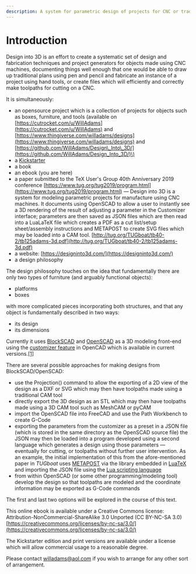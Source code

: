 ```yaml
---
description: A system for parametric design of projects for CNC or traditional techniques
---
```


# Introduction

Design into 3D is an effort to create a systematic set of design and fabrication techniques and project generators for objects made using CNC machines, documenting things well enough that one would be able to draw up traditional plans using pen and pencil and fabricate an instance of a project using hand tools, or create files which will efficiently and correctly make toolpaths for cutting on a CNC.

It is simultaneously:

* an opensource project which is a collection of projects for objects such as boxes, furniture, and tools \(available on [https://cutrocket.com/u/WillAdams](https://cutrocket.com/u/WillAdams) and [https://www.thingiverse.com/willadams/designs](https://www.thingiverse.com/willadams/designs) and [https://github.com/WillAdams/Design\_Into\_3D/](https://github.com/WillAdams/Design_Into_3D/)\)
* a [Kickstarter](https://www.kickstarter.com/projects/designinto3d/design-into-3d-a-book-of-customizable-project-desi)
* a book
* an ebook \(you are here\)
* a paper submitted to the TeX User's Group 40th Anniversary 2019 conference [https://www.tug.org/tug2019/program.html](https://www.tug.org/tug2019/program.html) ― Design into 3D is a system for modeling parametric projects for manufacture using CNC machines. It documents using OpenSCAD to allow a user to instantly see a 3D rendering of the result of adjusting a parameter in the Customizer interface; parameters are then saved as JSON files which are then read into a LuaLaTeX file which creates a PDF as a cut list/setup sheet/assembly instructions and METAPOST to create SVG files which may be loaded into a CAM tool. [http://tug.org/TUGboat/tb40-2/tb125adams-3d.pdf](http://tug.org/TUGboat/tb40-2/tb125adams-3d.pdf)
* a website: [https://designinto3d.com/](https://designinto3d.com/)
* a design philosophy

The design philosophy touches on the idea that fundamentally there are only two types of furniture \(and arguably functional objects\):

* platforms
* boxes

with more complicated pieces incorporating both structures, and that any object is fundamentally described in two ways: 

* its design
* its dimensions

Currently it uses [BlockSCAD](https://www.blockscad3d.com/) and [OpenSCAD](https://wiki.shapeoko.com/index.php/OpenSCAD) as a 3D modeling front-end using the [customizer feature](https://github.com/openscad/openscad/issues/1781) in OpenCAD which is available in current versions.[\[1\]](http://www.openscad.org/news.html#20190518) 

There are several possible approaches for making designs from BlockSCAD/OpenSCAD:

* use the Projection\(\) command to allow the exporting of a 2D view of the design as a DXF or SVG which may then have toolpaths made using a traditional CAM tool
* directly export the 3D design as an STL which may then have toolpaths made using a 3D CAM tool such as MeshCAM or pyCAM
* import the OpenSCAD file into FreeCAD and use the Path Workbench to create G-Code
* exporting the parameters from the customizer as a preset in a JSON file \(which is stored in the same directory as the OpenSCAD source file\) the JSON may then be loaded into a program developed using a second language which generates a design using those parameters ― eventually for cutting, or toolpaths without further user intervention. As an example, the initial implementation of this from the afore-mentioned paper in _TUGboat_ uses [METAPOST](https://wiki.shapeoko.com/index.php/METAPOST) via the library embedded in [LuaTeX](http://luatex.org/) and importing the JSON file using the [Lua scripting language](http://www.lua.org/)
* from within OpenSCAD \(or some other programming/modeling tool\) develop the design so that toolpaths are modeled and the coordinate information may be exported as G-Code commands 

The first and last two options will be explored in the course of this text.

This online ebook is available under a Creative Commons license: Attribution-NonCommercial-ShareAlike 3.0 Unported \(CC BY-NC-SA 3.0\) [https://creativecommons.org/licenses/by-nc-sa/3.0/](https://creativecommons.org/licenses/by-nc-sa/3.0/)

The Kickstarter edition and print versions are available under a license which will allow commercial usage to a reasonable degree.

Please contact [willadams@aol.com](mailto:willadams@aol.com) if you wish to arrange for any other sort of arrangement.

